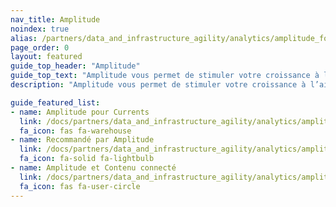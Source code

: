 ```yaml
---
nav_title: Amplitude
noindex: true
alias: /partners/data_and_infrastructure_agility/analytics/amplitude_for_currents/
page_order: 0
layout: featured
guide_top_header: "Amplitude"
guide_top_text: "Amplitude vous permet de stimuler votre croissance à l’aide de robustes analyses de produit et de comportement. Obtenez une compréhension complète des comportements et des caractéristiques courantes au sein de segments d’utilisateurs pour développer un ciblage optimal."
description: "Amplitude vous permet de stimuler votre croissance à l’aide de robustes analyses de produit et de comportement. Obtenez une compréhension complète des comportements et des caractéristiques courantes au sein de segments d’utilisateurs pour développer un ciblage optimal."

guide_featured_list:
- name: Amplitude pour Currents
  link: /docs/partners/data_and_infrastructure_agility/analytics/amplitude/amplitude_for_currents/
  fa_icon: fas fa-warehouse
- name: Recommandé par Amplitude
  link: /docs/partners/data_and_infrastructure_agility/analytics/amplitude/amplitude_audiences/
  fa_icon: fa-solid fa-lightbulb
- name: Amplitude et Contenu connecté
  link: /docs/partners/data_and_infrastructure_agility/analytics/amplitude/amplitude_user_profile_api/
  fa_icon: fas fa-user-circle
---
```


<br> 

